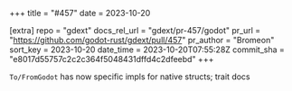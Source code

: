 +++
title = "#457"
date = 2023-10-20

[extra]
repo = "gdext"
docs_rel_url = "gdext/pr-457/godot"
pr_url = "https://github.com/godot-rust/gdext/pull/457"
pr_author = "Bromeon"
sort_key = 2023-10-20
date_time = 2023-10-20T07:55:28Z
commit_sha = "e8017d55757c2c2c364f5048431dffd4c2dfeebd"
+++

`To/FromGodot` has now specific impls for native structs; trait docs
